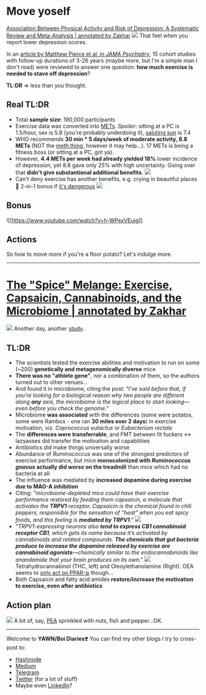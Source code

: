 # Move yoself
[Association Between Physical Activity and Risk of Depression: A Systematic Review and Meta-Analysis | annotated by Zakhar](https://readwise.io/reader/shared/01gmt0q8w1nnt2vfeeaey6q0qe/)
![](https://i.imgur.com/GKlDhYe.png)
That feel when you report lower depression scores.

In an [article by Matthew Pierce et al. in _JAMA Psychiatry_](http://doi.org/10.1001/jamapsychiatry.2022.0609), 15 cohort studies with follow-up durations of 3-26 years (maybe more, but I'm a simple man I don't read) were reviewed to answer one question: **how much exercise is needed to stave off depression**?

**TL:DR** ⇒ less than you thought.

## Real **TL:DR**
- Total **sample size**: 190,000 participants
- Exercise data was converted into [METs](https://en.wikipedia.org/wiki/Metabolic_equivalent_of_task). *Spoiler*: sitting at a PC is 1.5/hour, sex is 5.8 (you're probably underdoing it), [saluting sun](https://en.wikipedia.org/wiki/Sun_Salutation) is 7.4
- WHO recommends **30 min * 5 days/week of moderate activity, 8.8 METs** (NOT the [meth thing](https://t.me/ohmyboi/1046), however it may help...). 17 METs is being a fitness boss (or sitting at a PC, got ya).
- However, **4.4 METs per week had already yielded 18%** lower incidence of depression, yet 8.8 gave only 25% with high uncertainty. Going over that **didn't give substantional additional benefits**.
![](https://i.imgur.com/iC9phO9.png)
- Can't deny exercise has another benefits, e.g. crying in beautiful places 🤗 2-in-1 bonus if [it's dangerous](https://en.wikipedia.org/wiki/Horseshoe_Falls)
![](https://i.imgur.com/Iz0UTf2.png)
## Bonus
![[https://www.youtube.com/watch?v=h-WPexVEujg]]
## Actions
So how to move more if you're a floor potato? Let's indulge more.

---

# [The "Spice" Melange: Exercise, Capsaicin, Cannabinoids, and the Microbiome | annotated by Zakhar](https://readwise.io/reader/shared/01gn181emg303rqw3r92kgbhev)
![](https://i.chzbgr.com/full/6975112704/hE7D53798/mouse-wheel)
Another day, another [study](https://www.nature.com/articles/s41586-022-05525-z/).
## TL:DR
- The scientists tested the exercise abilities and motivation to run on some (~200) **genetically and metagenomically diverse** mice
- **There was no "athlete gene"**, nor a combination of them, so the authors turned out to other venues...
- And found it in microbiome, citing the post: *"I’ve said before that, if you’re looking for a biological reason why two people are different along **any** axis, the microbiome is the logical place to start looking—even before you check the genome."*
- Microbiome **was associated** with the differences (some were potatos, some were Rambos - one ran **30 miles over 2 days**) in exercise motivation, viz. _Coprococcus eutactus_ or _Eubacterium rectale_
- The **differences were transferrable**, and FMT between fit fuckers ↔ lazyasses did transfer the motivation and capabilities
- Antibiotics did make things universally worse
- Abundance of _Ruminococcus_ was one of the strongest predictors of exercise performance, but mice **monocolonized with _Ruminococcus gnavus_ actually did _worse_ on the treadmill** than mice which had no bacteria at all
- The influence was mediated by **increased dopamine during exercise due to MAO-A inhibition**
- Citing: *"microbiome-depleted mice could have their exercise performance restored by feeding them capsaicin, a molecule that activates the **TRPV1** receptor. Capsaicin is the chemical found in chili peppers, responsible for the sensation of “heat” when you eat spicy foods, and this feeling is **mediated by TRPV1**."*
![](https://i.imgur.com/UKAQ1GM.png)
- *"TRPV1-expressing neurons also **tend to express CB1 cannabinoid receptor CB1**, which gets its name because it’s activated by cannabinoids and related compounds. **The chemicals that gut bacteria produce to increase the dopamine released by exercise are cannabinoid agonists**—chemically similar to the endocannabinoids like anandamide that your brain produces on its own."*
![](https://i.imgur.com/ksO3luX.png)
Tetrahydrocannabinol (THC, left) and Oleoylethanolamine (Right). OEA seems to [only act on PPAR-⍺](https://en.wikipedia.org/wiki/Oleoylethanolamide) though...
- Both Capsaicin and fatty acid amides **restore/increase the motivation to exercise, even after antibiotics**
## Action plan
![](https://i.imgur.com/hJgvqLE.png)
A bit of, say, [PEA](https://en.wikipedia.org/wiki/Category:Fatty_acid_amides) sprinkled with nuts, fish and pepper...OK.

---
Welcome to **YAWN/Boi Diaries**❣️
You can find my other blogs I try to cross-post to:
- [Hashnode](https://yawn.hashnode.dev/)
- [Medium](https://baldr.medium.com/)
- [Telegram](https://t.me/ohmyboi)
- [Twitter](https://twitter.com/ZakharKogan) (for a lot of stuff)
- Maybe even [LinkedIn](https://www.linkedin.com/in/zakhar-kogan/)?